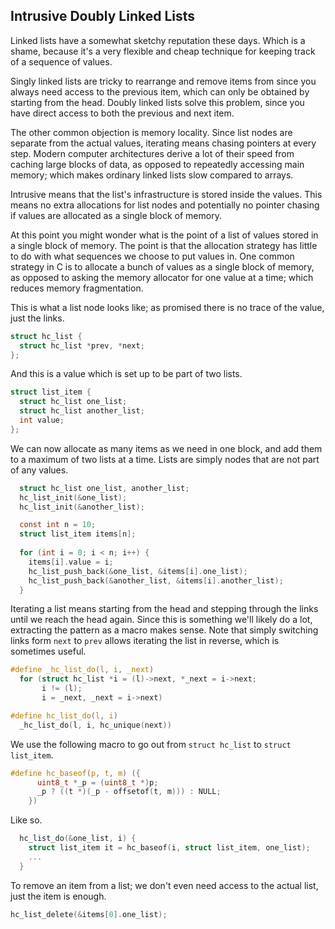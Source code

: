 ## Intrusive Doubly Linked Lists
Linked lists have a somewhat sketchy reputation these days. Which is a shame, because it's a very flexible and cheap technique for keeping track of a sequence of values.

Singly linked lists are tricky to rearrange and remove items from since you always need access to the previous item, which can only be obtained by starting from the head. Doubly linked lists solve this problem, since you have direct access to both the previous and next item. 

The other common objection is memory locality. Since list nodes are separate from the actual values, iterating means chasing pointers at every step. Modern computer architectures derive a lot of their speed from caching large blocks of data, as opposed to repeatedly accessing main memory; which makes ordinary linked lists slow compared to arrays.

Intrusive means that the list's infrastructure is stored inside the values. This means no extra allocations for list nodes and potentially no pointer chasing if values are allocated as a single block of memory.

At this point you might wonder what is the point of a list of values stored in a single block of memory. The point is that the allocation strategy has little to do with what sequences we choose to put values in. One common strategy in C is to allocate a bunch of values as a single block of memory, as opposed to asking the memory allocator for one value at a time; which reduces memory fragmentation.

This is what a list node looks like; as promised there is no trace of the value, just the links.

```C
struct hc_list {
  struct hc_list *prev, *next;
};
```

And this is a value which is set up to be part of two lists.

```C
struct list_item {
  struct hc_list one_list;
  struct hc_list another_list;
  int value;
};
```

We can now allocate as many items as we need in one block, and add them to a maximum of two lists at a time. Lists are simply nodes that are not part of any values.

```C
  struct hc_list one_list, another_list;
  hc_list_init(&one_list);
  hc_list_init(&another_list);

  const int n = 10;
  struct list_item items[n];
  
  for (int i = 0; i < n; i++) {
    items[i].value = i;
    hc_list_push_back(&one_list, &items[i].one_list);
    hc_list_push_back(&another_list, &items[i].another_list);
  }
```

Iterating a list means starting from the head and stepping through the links until we reach the head again. Since this is something we'll likely do a lot, extracting the pattern as a macro makes sense. Note that simply switching links form `next` to `prev` allows iterating the list in reverse, which is sometimes useful.

```C
#define _hc_list_do(l, i, _next)			
  for (struct hc_list *i = (l)->next, *_next = i->next;
       i != (l);						
       i = _next, _next = i->next)

#define hc_list_do(l, i)
  _hc_list_do(l, i, hc_unique(next))
```

We use the following macro to go out from `struct hc_list` to `struct list_item`.

```C
#define hc_baseof(p, t, m) ({			
      uint8_t *_p = (uint8_t *)p;		
      _p ? ((t *)(_p - offsetof(t, m))) : NULL;
    })
```

Like so.

```C
  hc_list_do(&one_list, i) {
    struct list_item it = hc_baseof(i, struct list_item, one_list);
    ...
  }
```

To remove an item from a list; we don't even need access to the actual list, just the item is enough.

```C
hc_list_delete(&items[0].one_list);
```